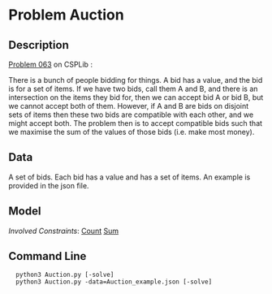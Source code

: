 # Problem Auction

## Description
[Problem 063](https://www.csplib.org/Problems/prob063/) on CSPLib :

There is a bunch of people bidding for things. A bid has a value, and the bid is for a set of items. If we have two bids, call them A and B, and there is an intersection on the items they bid for, then we can accept bid A or bid B, but we cannot accept both of them. However, if A and B are bids on disjoint sets of items then these two bids are compatible with each other, and we might accept both. The problem then is to accept compatible bids such that we maximise the sum of the values of those bids (i.e. make most money).


## Data
A set of bids. Each bid has a value and has a set of items.
An example is provided in the json file.

## Model

*Involved Constraints*: [Count](https://pycsp.org/documentation/constraints/Count) [Sum](https://pycsp.org/documentation/constraints/Sum)


## Command Line

```shell
  python3 Auction.py [-solve]
  python3 Auction.py -data=Auction_example.json [-solve]
```



